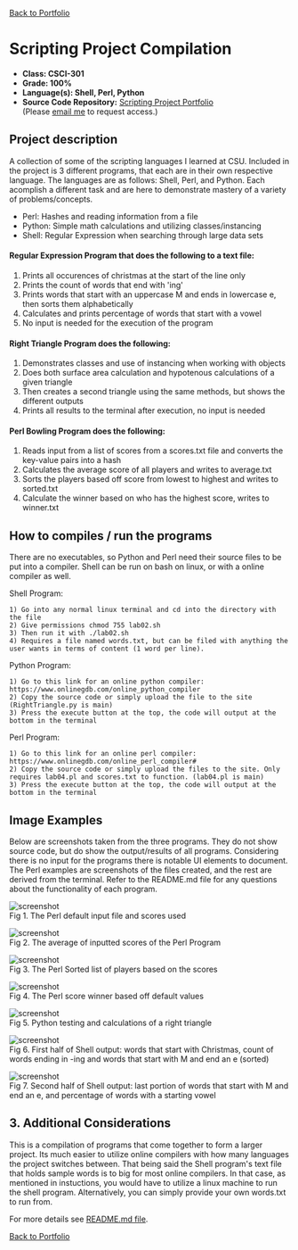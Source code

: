 [Back to Portfolio](https://joshtomith.github.io/)

Scripting Project Compilation
===============

-   **Class: CSCI-301** 
-   **Grade: 100%**
-   **Language(s): Shell, Perl, Python**
-   **Source Code Repository:** [Scripting Project Portfolio](https://github.com/Joshtomith/Scripting-Project-Portfolio)  
    (Please [email me](mailto:JTSmith3@csustudent.net?subject=GitHub%20Access) to request access.)

## Project description

A collection of some of the scripting languages I learned at CSU. Included in the project is 3 different programs, that each are in their own respective language. The languages are as follows: Shell, Perl, and Python. Each acomplish a different task and are here to demonstrate mastery of a variety of problems/concepts. 
* Perl: Hashes and reading information from a file
* Python: Simple math calculations and utilizing classes/instancing
* Shell: Regular Expression when searching through large data sets

#### Regular Expression Program that does the following to a text file: 
1) Prints all occurences of christmas at the start of the line only
2) Prints the count of words that end with 'ing'
3) Prints words that start with an uppercase M and ends in lowercase e, then sorts them alphabetically
4) Calculates and prints percentage of words that start with a vowel
5) No input is needed for the execution of the program

#### Right Triangle Program does the following:
1) Demonstrates classes and use of instancing when working with objects
2) Does both surface area calculation and hypotenous calculations of a given triangle
3) Then creates a second triangle using the same methods, but shows the different outputs
4) Prints all results to the terminal after execution, no input is needed

#### Perl Bowling Program does the following:
1) Reads input from a list of scores from a scores.txt file and converts the key-value pairs into a hash
2) Calculates the average score of all players and writes to average.txt
3) Sorts the players based off score from lowest to highest and writes to sorted.txt
4) Calculate the winner based on who has the highest score, writes to winner.txt


## How to compiles / run the programs

There are no executables, so Python and Perl need their source files to be put into a compiler. Shell can be run on bash on linux, or with a online compiler as well.

Shell Program:
```
1) Go into any normal linux terminal and cd into the directory with the file
2) Give permissions chmod 755 lab02.sh
3) Then run it with ./lab02.sh
4) Requires a file named words.txt, but can be filed with anything the user wants in terms of content (1 word per line).
```
Python Program:
```
1) Go to this link for an online python compiler: https://www.onlinegdb.com/online_python_compiler
2) Copy the source code or simply upload the file to the site (RightTriangle.py is main)
3) Press the execute button at the top, the code will output at the bottom in the terminal
```
Perl Program:
```
1) Go to this link for an online perl compiler: https://www.onlinegdb.com/online_perl_compiler#
2) Copy the source code or simply upload the files to the site. Only requires lab04.pl and scores.txt to function. (lab04.pl is main)
3) Press the execute button at the top, the code will output at the bottom in the terminal
```

## Image Examples

Below are screenshots taken from the three programs. They do not show source code, but do show the output/results of all programs. Considering there is no input for the programs there is notable UI elements to document. The Perl examples are screenshots of the files created, and the rest are derived from the terminal. Refer to the README.md file for any questions about the functionality of each program. 

![screenshot](images/Perl_example_players.PNG)
<br>Fig 1. The Perl default input file and scores used

![screenshot](images/Perl_example_average.PNG)
<br>Fig 2. The average of inputted scores of the Perl Program

![screenshot](images/Perl_example_sorted_list.PNG)
<br>Fig 3. The Perl Sorted list of players based on the scores

![screenshot](images/Perl_example_winner.PNG)
<br>Fig 4. The Perl score winner based off default values

![screenshot](images/Python_example_output.PNG)
<br>Fig 5. Python testing and calculations of a right triangle

![screenshot](images/Shell_example_output01.PNG)
<br>Fig 6. First half of Shell output: words that start with Christmas, count of words ending in -ing and words that start with M and end an e (sorted)

![screenshot](images/Shell_example_output02.PNG)
<br>Fig 7. Second half of Shell output: last portion of words that start with M and end an e, and percentage of words with a starting vowel

## 3. Additional Considerations

This is a compilation of programs that come together to form a larger project. Its much easier to utilize online compilers with how many languages the project switches between. That being said the Shell program's text file that holds sample words is to big for most online compilers. In that case, as mentioned in instuctions, you would have to utilize a linux machine to run the shell program. Alternatively, you can simply provide your own words.txt to run from.


For more details see [README.md file](https://github.com/Joshtomith/Scripting-Project-Portfolio/blob/main/README.md).

[Back to Portfolio](https://joshtomith.github.io/)
